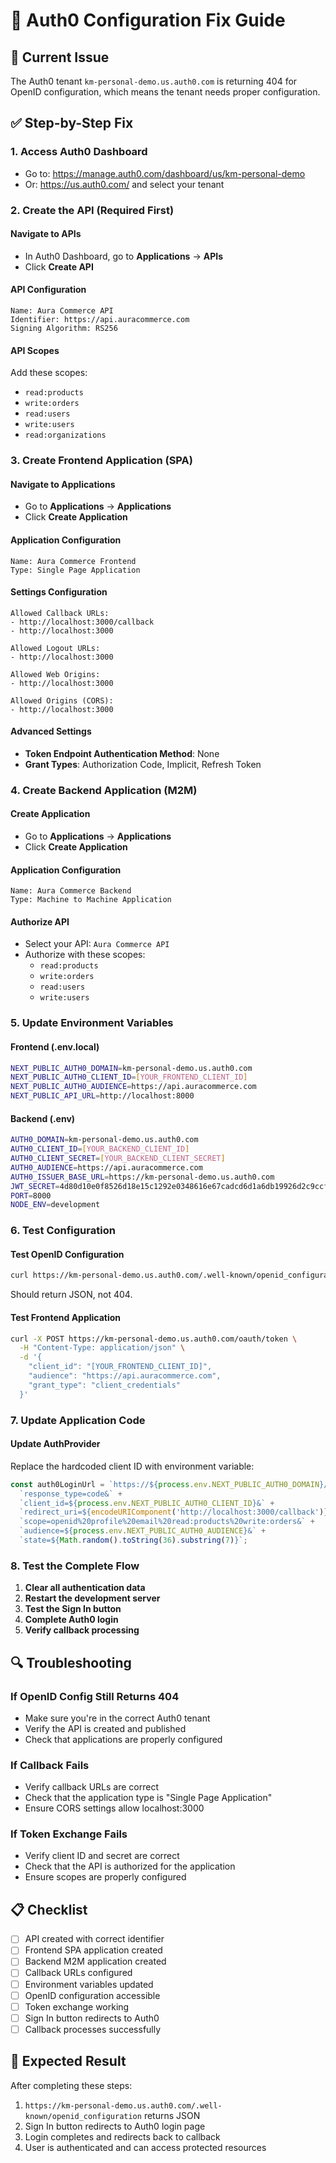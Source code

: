 # 🔧 Auth0 Configuration Fix Guide

## 🚨 Current Issue
The Auth0 tenant `km-personal-demo.us.auth0.com` is returning 404 for OpenID configuration, which means the tenant needs proper configuration.

## ✅ Step-by-Step Fix

### 1. Access Auth0 Dashboard
- Go to: https://manage.auth0.com/dashboard/us/km-personal-demo
- Or: https://us.auth0.com/ and select your tenant

### 2. Create the API (Required First)

#### Navigate to APIs
- In Auth0 Dashboard, go to **Applications** → **APIs**
- Click **Create API**

#### API Configuration
```
Name: Aura Commerce API
Identifier: https://api.auracommerce.com
Signing Algorithm: RS256
```

#### API Scopes
Add these scopes:
- `read:products`
- `write:orders`
- `read:users`
- `write:users`
- `read:organizations`

### 3. Create Frontend Application (SPA)

#### Navigate to Applications
- Go to **Applications** → **Applications**
- Click **Create Application**

#### Application Configuration
```
Name: Aura Commerce Frontend
Type: Single Page Application
```

#### Settings Configuration
```
Allowed Callback URLs: 
- http://localhost:3000/callback
- http://localhost:3000

Allowed Logout URLs:
- http://localhost:3000

Allowed Web Origins:
- http://localhost:3000

Allowed Origins (CORS):
- http://localhost:3000
```

#### Advanced Settings
- **Token Endpoint Authentication Method**: None
- **Grant Types**: Authorization Code, Implicit, Refresh Token

### 4. Create Backend Application (M2M)

#### Create Application
- Go to **Applications** → **Applications**
- Click **Create Application**

#### Application Configuration
```
Name: Aura Commerce Backend
Type: Machine to Machine Application
```

#### Authorize API
- Select your API: `Aura Commerce API`
- Authorize with these scopes:
  - `read:products`
  - `write:orders`
  - `read:users`
  - `write:users`

### 5. Update Environment Variables

#### Frontend (.env.local)
```bash
NEXT_PUBLIC_AUTH0_DOMAIN=km-personal-demo.us.auth0.com
NEXT_PUBLIC_AUTH0_CLIENT_ID=[YOUR_FRONTEND_CLIENT_ID]
NEXT_PUBLIC_AUTH0_AUDIENCE=https://api.auracommerce.com
NEXT_PUBLIC_API_URL=http://localhost:8000
```

#### Backend (.env)
```bash
AUTH0_DOMAIN=km-personal-demo.us.auth0.com
AUTH0_CLIENT_ID=[YOUR_BACKEND_CLIENT_ID]
AUTH0_CLIENT_SECRET=[YOUR_BACKEND_CLIENT_SECRET]
AUTH0_AUDIENCE=https://api.auracommerce.com
AUTH0_ISSUER_BASE_URL=https://km-personal-demo.us.auth0.com
JWT_SECRET=4d80d10e0f8526d18e15c1292e0348616e67cadcd6d1a6db19926d2c9ccf1249
PORT=8000
NODE_ENV=development
```

### 6. Test Configuration

#### Test OpenID Configuration
```bash
curl https://km-personal-demo.us.auth0.com/.well-known/openid_configuration
```
Should return JSON, not 404.

#### Test Frontend Application
```bash
curl -X POST https://km-personal-demo.us.auth0.com/oauth/token \
  -H "Content-Type: application/json" \
  -d '{
    "client_id": "[YOUR_FRONTEND_CLIENT_ID]",
    "audience": "https://api.auracommerce.com",
    "grant_type": "client_credentials"
  }'
```

### 7. Update Application Code

#### Update AuthProvider
Replace the hardcoded client ID with environment variable:
```typescript
const auth0LoginUrl = `https://${process.env.NEXT_PUBLIC_AUTH0_DOMAIN}/authorize?` +
  `response_type=code&` +
  `client_id=${process.env.NEXT_PUBLIC_AUTH0_CLIENT_ID}&` +
  `redirect_uri=${encodeURIComponent('http://localhost:3000/callback')}&` +
  `scope=openid%20profile%20email%20read:products%20write:orders&` +
  `audience=${process.env.NEXT_PUBLIC_AUTH0_AUDIENCE}&` +
  `state=${Math.random().toString(36).substring(7)}`;
```

### 8. Test the Complete Flow

1. **Clear all authentication data**
2. **Restart the development server**
3. **Test the Sign In button**
4. **Complete Auth0 login**
5. **Verify callback processing**

## 🔍 Troubleshooting

### If OpenID Config Still Returns 404
- Make sure you're in the correct Auth0 tenant
- Verify the API is created and published
- Check that applications are properly configured

### If Callback Fails
- Verify callback URLs are correct
- Check that the application type is "Single Page Application"
- Ensure CORS settings allow localhost:3000

### If Token Exchange Fails
- Verify client ID and secret are correct
- Check that the API is authorized for the application
- Ensure scopes are properly configured

## 📋 Checklist

- [ ] API created with correct identifier
- [ ] Frontend SPA application created
- [ ] Backend M2M application created
- [ ] Callback URLs configured
- [ ] Environment variables updated
- [ ] OpenID configuration accessible
- [ ] Token exchange working
- [ ] Sign In button redirects to Auth0
- [ ] Callback processes successfully

## 🎯 Expected Result

After completing these steps:
1. `https://km-personal-demo.us.auth0.com/.well-known/openid_configuration` returns JSON
2. Sign In button redirects to Auth0 login page
3. Login completes and redirects back to callback
4. User is authenticated and can access protected resources
